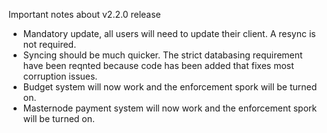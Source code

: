 Important notes about v2.2.0 release

- Mandatory update, all users will need to update their client. A resync is not required.
- Syncing should be much quicker. The strict databasing requirement have been reqnted because code has been added that fixes most corruption issues.
- Budget system will now work and the enforcement spork will be turned on.
- Masternode payment system will now work and the enforcement spork will be turned on.
